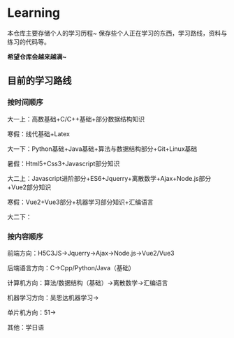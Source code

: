 # Learning
本仓库主要存储个人的学习历程~ 保存些个人正在学习的东西，学习路线，资料与练习的代码等。

**希望仓库会越来越满~**



## 目前的学习路线

### 按时间顺序

大一上：高数基础+C/C++基础+部分数据结构知识

寒假：线代基础+Latex

大一下：Python基础+Java基础+算法与数据结构部分+Git+Linux基础

暑假：Html5+Css3+Javascript部分知识

大二上：Javascript进阶部分+ES6+Jquerry+离散数学+Ajax+Node.js部分+Vue2部分知识

寒假：Vue2+Vue3部分+机器学习部分知识+汇编语言

大二下：

### 按内容顺序

前端方向：H5C3JS->Jquerry->Ajax->Node.js->Vue2/Vue3

后端语言方向：C->Cpp/Python/Java（基础）

计算机方向：算法/数据结构（基础）->离散数学->汇编语言

机器学习方向：吴恩达机器学习->

单片机方向：51->

其他：学日语

